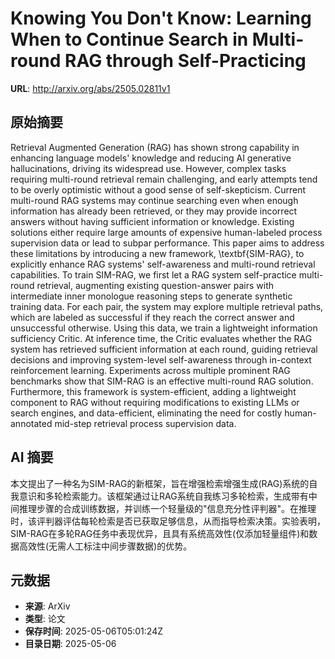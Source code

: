 # Knowing You Don't Know: Learning When to Continue Search in Multi-round RAG through Self-Practicing

**URL**: http://arxiv.org/abs/2505.02811v1

## 原始摘要

Retrieval Augmented Generation (RAG) has shown strong capability in enhancing
language models' knowledge and reducing AI generative hallucinations, driving
its widespread use. However, complex tasks requiring multi-round retrieval
remain challenging, and early attempts tend to be overly optimistic without a
good sense of self-skepticism. Current multi-round RAG systems may continue
searching even when enough information has already been retrieved, or they may
provide incorrect answers without having sufficient information or knowledge.
Existing solutions either require large amounts of expensive human-labeled
process supervision data or lead to subpar performance.
  This paper aims to address these limitations by introducing a new framework,
\textbf{SIM-RAG}, to explicitly enhance RAG systems' self-awareness and
multi-round retrieval capabilities. To train SIM-RAG, we first let a RAG system
self-practice multi-round retrieval, augmenting existing question-answer pairs
with intermediate inner monologue reasoning steps to generate synthetic
training data. For each pair, the system may explore multiple retrieval paths,
which are labeled as successful if they reach the correct answer and
unsuccessful otherwise. Using this data, we train a lightweight information
sufficiency Critic. At inference time, the Critic evaluates whether the RAG
system has retrieved sufficient information at each round, guiding retrieval
decisions and improving system-level self-awareness through in-context
reinforcement learning.
  Experiments across multiple prominent RAG benchmarks show that SIM-RAG is an
effective multi-round RAG solution. Furthermore, this framework is
system-efficient, adding a lightweight component to RAG without requiring
modifications to existing LLMs or search engines, and data-efficient,
eliminating the need for costly human-annotated mid-step retrieval process
supervision data.


## AI 摘要

本文提出了一种名为SIM-RAG的新框架，旨在增强检索增强生成(RAG)系统的自我意识和多轮检索能力。该框架通过让RAG系统自我练习多轮检索，生成带有中间推理步骤的合成训练数据，并训练一个轻量级的"信息充分性评判器"。在推理时，该评判器评估每轮检索是否已获取足够信息，从而指导检索决策。实验表明，SIM-RAG在多轮RAG任务中表现优异，且具有系统高效性(仅添加轻量组件)和数据高效性(无需人工标注中间步骤数据)的优势。

## 元数据

- **来源**: ArXiv
- **类型**: 论文
- **保存时间**: 2025-05-06T05:01:24Z
- **目录日期**: 2025-05-06
